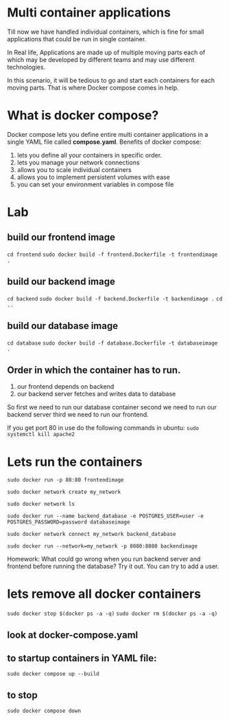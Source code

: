 # Multi container applications
Till now we have handled individual containers, which is fine for small applications that could be run in single container.

In Real life, Applications are made up of multiple moving parts
each of which may be developed by different teams and may use different technologies.

In this scenario, it will be tedious to go and start each containers
for each moving parts. That is where Docker compose comes in help.

# What is docker compose?
Docker compose lets you define entire multi container applications
in a single YAML file called **compose.yaml**.
Benefits of docker compose:
1. lets you define all your containers in specific order.
2. lets you manage your network connections
3. allows you to scale individual containers 
4. allows you to implement persistent volumes with ease
5. you can set  your environment variables in compose file


# Lab

## build our frontend image
`cd frontend`
`sudo docker build -f frontend.Dockerfile -t frontendimage .`

## build our backend image
`cd backend`
`sudo docker build -f backend.Dockerfile -t backendimage .`
`cd ..`

## build our database image
`cd database`
`sudo docker build -f database.Dockerfile -t databaseimage .`

## Order in which the container has to run.
1. our frontend depends on backend
2. our backend server fetches and writes data to database

So first we need to run our database container
second we need to run our backend server
third we need to run our frontend.

If you get port 80 in use do the following commands in ubuntu:
`sudo systemctl kill apache2`


# Lets run the containers
`sudo docker run -p 80:80 frontendimage`

`sudo docker network create my_network`

`sudo docker network ls`

`sudo docker run --name backend_database -e POSTGRES_USER=user -e POSTGRES_PASSWORD=password databaseimage`

`sudo docker network connect my_network backend_database`

`sudo docker run --network=my_network -p 8080:8080 backendimage`


Homework: 
What could go wrong when you run backend server and frontend before running the database? Try it out. You can try to add a user.

# lets remove all docker containers
`sudo docker stop $(docker ps -a -q)`
`sudo docker rm $(docker ps -a -q)`

## look at docker-compose.yaml

## to startup containers in YAML file:
`sudo docker compose up --build`

## to stop 
`sudo docker compose down`